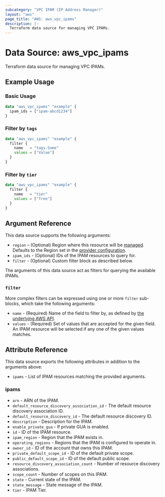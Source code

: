 ```yaml
---
subcategory: "VPC IPAM (IP Address Manager)"
layout: "aws"
page_title: "AWS: aws_vpc_ipams"
description: |-
  Terraform data source for managing VPC IPAMs.
---
```


# Data Source: aws_vpc_ipams

Terraform data source for managing VPC IPAMs.

## Example Usage

### Basic Usage

```terraform
data "aws_vpc_ipams" "example" {
  ipam_ids = ["ipam-abcd1234"]
}
```

### Filter by `tags`

```terraform
data "aws_vpc_ipams" "example" {
  filter {
    name   = "tags.Some"
    values = ["Value"]
  }
}
```

### Filter by `tier`

```terraform
data "aws_vpc_ipams" "example" {
  filter {
    name   = "tier"
    values = ["free"]
  }
}
```

## Argument Reference

This data source supports the following arguments:

* `region` – (Optional) Region where this resource will be [managed](https://docs.aws.amazon.com/general/latest/gr/rande.html#regional-endpoints). Defaults to the Region set in the [provider configuration](https://registry.terraform.io/providers/hashicorp/aws/latest/docs#aws-configuration-reference).
* `ipam_ids` - (Optional) IDs of the IPAM resources to query for.
* `filter` - (Optional) Custom filter block as described below.

The arguments of this data source act as filters for querying the available IPAMs.

### `filter`

More complex filters can be expressed using one or more `filter` sub-blocks, which take the following arguments:

* `name` - (Required) Name of the field to filter by, as defined by
  [the underlying AWS API](https://docs.aws.amazon.com/AWSEC2/latest/APIReference/API_DescribeIpams.html).
* `values` - (Required) Set of values that are accepted for the given field.
  An IPAM resource will be selected if any one of the given values matches.

## Attribute Reference

This data source exports the following attributes in addition to the arguments above:

* `ipams` - List of IPAM resources matching the provided arguments.

### ipams

* `arn` - ARN of the IPAM.
* `default_resource_discovery_association_id` - The default resource discovery association ID.
* `default_resource_discovery_id` - The default resource discovery ID.
* `description` - Description for the IPAM.
* `enable_private_gua` - If private GUA is enabled.
* `id` - ID of the IPAM resource.
* `ipam_region` - Region that the IPAM exists in.
* `operating_regions` - Regions that the IPAM is configured to operate in.
* `owner_id` - ID of the account that owns this IPAM.
* `private_default_scope_id` - ID of the default private scope.
* `public_default_scope_id` - ID of the default public scope.
* `resource_discovery_association_count` - Number of resource discovery associations.
* `scope_count` - Number of scopes on this IPAM.
* `state` - Current state of the IPAM.
* `state_message` - State message of the IPAM.
* `tier` - IPAM Tier.
